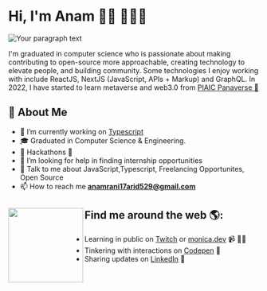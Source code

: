 # Hi, I'm Anam  👋🏾 👩🏾‍💻
![Your paragraph text](https://user-images.githubusercontent.com/111300005/202906696-f168b881-f0dd-471c-9c24-d569eb9dfa26.png)

I'm graduated in computer science who is passionate about making contributing to open-source more approachable, creating technology to elevate people, and building community. Some technologies I enjoy working with include ReactJS, NextJS (JavaScript, APIs + Markup) and GraphQL. In 2022, I have started to learn metaverse and web3.0 from  <a href="https://www.panaverse.co/">PIAIC Panaverse 🌟</a> 

## 🚀 About Me

- 🔭 I’m currently working on [Typescript](https://www.typescriptlang.org/)
- 🎓 Graduated in Computer Science & Engineering.
- 🔭 Hackathons 🙌
- 🤔 I’m looking for help in finding internship opportunities
- 💬 Talk to me about JavaScript,Typescript, Freelancing Opportunites, Open Source 
- 📫 How to reach me **anamrani17arid529@gmail.com**

## Find me around the web 🌎: <a href="https://github.com/anamrani0832"><img align="left" width="150" height="150" src="https://github.com/M0nica/M0nica/blob/main/octomonica/m0nica-octocat-rotating.gif?raw=true"></a>
- Learning in public on <a href="https://www.twitch.tv/blacktechdiva">Twitch</a> or <a href="https://www.monica.dev">monica.dev</a> 📹 ✍🏾
- Tinkering with interactions on <a href="https://codepen.io/m0nica"> Codepen</a> 🏓
- Sharing updates on <a href="https://www.linkedin.com/in/monicampowell/">LinkedIn</a> 💼
